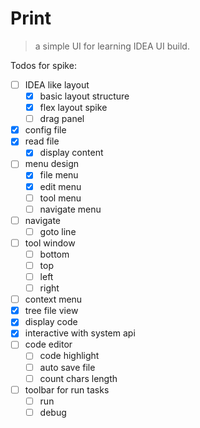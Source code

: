 # Print

> a simple UI for learning IDEA UI build.

Todos for spike:

 - [ ] IDEA like layout
    - [x] basic layout structure
    - [x] flex layout spike
    - [ ] drag panel
 - [x] config file
 - [x] read file
     - [x] display content
 - [ ] menu design
     - [x] file menu
     - [x] edit menu
     - [ ] tool menu
     - [ ] navigate menu
 - [ ] navigate
     - [ ] goto line
 - [ ] tool window
     - [ ] bottom
     - [ ] top
     - [ ] left
     - [ ] right
 - [ ] context menu
 - [x] tree file view
 - [x] display code
 - [x] interactive with system api
 - [ ] code editor
    - [ ] code highlight
    - [ ] auto save file
    - [ ] count chars length
 - [ ] toolbar for run tasks
     - [ ] run
     - [ ] debug
